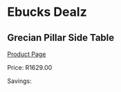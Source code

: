
# Ebucks Dealz
## Grecian Pillar Side Table
[Product Page](https://www.ebucks.com/web/shop/productSelected.do?prodId=1224388865&catId=714962196)

Price: R1629.00

Savings: 


	